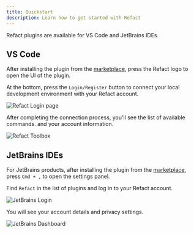 ```yaml
---
title: Quickstart
description: Learn how to get started with Refact
---
```


Refact plugins are available for VS Code and JetBrains IDEs.

## VS Code
After installing the plugin from the [marketplace](https://marketplace.visualstudio.com/items?itemName=smallcloud.codify), press the Refact logo to open the UI of the plugin.

At the bottom, press the `Login/Register` button to connect your local development environment with your Refact account.

![Refact Login page](../../../assets/login.png)

After completing the connection process, you'll see the list of available commands. and your account information.

![Refact Toolbox](../../../assets/toolbox.png)


## JetBrains IDEs
For JetBrains products, after installing the plugin from the [marketplace](https://plugins.jetbrains.com/plugin/20647-codify), press ` Cmd + , ` to open the settings panel.

Find `Refact` in the list of plugins and log in to your Refact account.

![JetBrains Login](../../../assets/jetbrains-login.png)

You will see your account details and privacy settings.

![JetBrains Dashboard](../../../assets/jetbrains-dashboard.png)